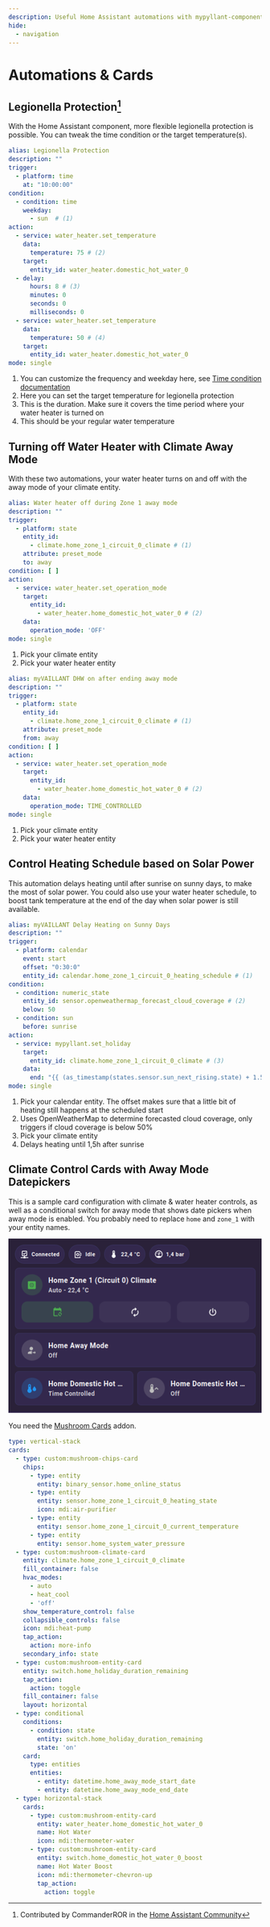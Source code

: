```yaml
---
description: Useful Home Assistant automations with mypyllant-component
hide:
  - navigation
---
```


# Automations & Cards

## Legionella Protection[^1]

With the Home Assistant component, more flexible legionella protection is possible. You can tweak the time condition
or the target temperature(s).

```yaml
alias: Legionella Protection
description: ""
trigger:
  - platform: time
    at: "10:00:00"
condition:
  - condition: time
    weekday:
      - sun  # (1)
action:
  - service: water_heater.set_temperature
    data:
      temperature: 75 # (2)
    target:
      entity_id: water_heater.domestic_hot_water_0
  - delay:
      hours: 8 # (3)
      minutes: 0
      seconds: 0
      milliseconds: 0
  - service: water_heater.set_temperature
    data:
      temperature: 50 # (4)
    target:
      entity_id: water_heater.domestic_hot_water_0
mode: single
```

1. You can customize the frequency and weekday here,
   see [Time condition documentation](https://www.home-assistant.io/docs/scripts/conditions/#time-condition)
2. Here you can set the target temperature for legionella protection
3. This is the duration. Make sure it covers the time period where your water heater is turned on
4. This should be your regular water temperature

## Turning off Water Heater with Climate Away Mode

With these two automations, your water heater turns on and off with the away mode of your climate entity.

```yaml
alias: Water heater off during Zone 1 away mode
description: ""
trigger:
  - platform: state
    entity_id:
      - climate.home_zone_1_circuit_0_climate # (1)
    attribute: preset_mode
    to: away
condition: [ ]
action:
  - service: water_heater.set_operation_mode
    target:
      entity_id:
        - water_heater.home_domestic_hot_water_0 # (2)
    data:
      operation_mode: 'OFF'
mode: single
```

1. Pick your climate entity
2. Pick your water heater entity

```yaml
alias: myVAILLANT DHW on after ending away mode
description: ""
trigger:
  - platform: state
    entity_id:
      - climate.home_zone_1_circuit_0_climate # (1)
    attribute: preset_mode
    from: away
condition: [ ]
action:
  - service: water_heater.set_operation_mode
    target:
      entity_id:
        - water_heater.home_domestic_hot_water_0 # (2)
    data:
      operation_mode: TIME_CONTROLLED
mode: single
```

1. Pick your climate entity
2. Pick your water heater entity

## Control Heating Schedule based on Solar Power

This automation delays heating until after sunrise on sunny days, to make the most of solar power.
You could also use your water heater schedule, to boost tank temperature at the end of the day
when solar power is still available.

```yaml
alias: myVAILLANT Delay Heating on Sunny Days
description: ""
trigger:
  - platform: calendar
    event: start
    offset: "0:30:0"
    entity_id: calendar.home_zone_1_circuit_0_heating_schedule # (1)
condition:
  - condition: numeric_state
    entity_id: sensor.openweathermap_forecast_cloud_coverage # (2)
    below: 50
  - condition: sun
    before: sunrise
action:
  - service: mypyllant.set_holiday
    target:
      entity_id: climate.home_zone_1_circuit_0_climate # (3)
    data:
      end: "{{ (as_timestamp(states.sensor.sun_next_rising.state) + 1.5 * 3600) | timestamp_local }}" # (4)
mode: single
```

1. Pick your calendar entity. The offset makes sure that a little bit of heating still happens at the scheduled start
2. Uses OpenWeatherMap to determine forecasted cloud coverage, only triggers if cloud coverage is below 50%
3. Pick your climate entity
4. Delays heating until 1,5h after sunrise

## Climate Control Cards with Away Mode Datepickers

This is a sample card configuration with climate & water heater controls, as well as a conditional switch
for away mode that shows date pickers when away mode is enabled. You probably need to replace `home` and
`zone_1` with your entity names.

![img.png](assets/climate-cards.png)

You need the [Mushroom Cards](https://github.com/piitaya/lovelace-mushroom) addon.

```yaml
type: vertical-stack
cards:
  - type: custom:mushroom-chips-card
    chips:
      - type: entity
        entity: binary_sensor.home_online_status
      - type: entity
        entity: sensor.home_zone_1_circuit_0_heating_state
        icon: mdi:air-purifier
      - type: entity
        entity: sensor.home_zone_1_circuit_0_current_temperature
      - type: entity
        entity: sensor.home_system_water_pressure
  - type: custom:mushroom-climate-card
    entity: climate.home_zone_1_circuit_0_climate
    fill_container: false
    hvac_modes:
      - auto
      - heat_cool
      - 'off'
    show_temperature_control: false
    collapsible_controls: false
    icon: mdi:heat-pump
    tap_action:
      action: more-info
    secondary_info: state
  - type: custom:mushroom-entity-card
    entity: switch.home_holiday_duration_remaining
    tap_action:
      action: toggle
    fill_container: false
    layout: horizontal
  - type: conditional
    conditions:
      - condition: state
        entity: switch.home_holiday_duration_remaining
        state: 'on'
    card:
      type: entities
      entities:
        - entity: datetime.home_away_mode_start_date
        - entity: datetime.home_away_mode_end_date
  - type: horizontal-stack
    cards:
      - type: custom:mushroom-entity-card
        entity: water_heater.home_domestic_hot_water_0
        name: Hot Water
        icon: mdi:thermometer-water
      - type: custom:mushroom-entity-card
        entity: switch.home_domestic_hot_water_0_boost
        name: Hot Water Boost
        icon: mdi:thermometer-chevron-up
        tap_action:
          action: toggle
```

[^1]: Contributed by CommanderROR in
the [Home Assistant Community](https://community.home-assistant.io/t/myvaillant-integration/542610/70)
